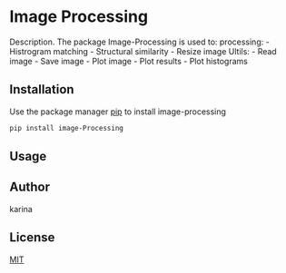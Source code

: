 # Image Processing

Description. 
The package Image-Processing is used to:
		processing:
					- Histrogram matching
					- Structural similarity
					- Resize image
		Ultils:
					- Read image
					- Save image
					- Plot image
					- Plot results
					- Plot histograms

## Installation

Use the package manager [pip](https://pip.pypa.io/en/stable/) to install image-processing

```bash
pip install image-Processing
```

## Usage


## Author
karina

## License
[MIT](https://choosealicense.com/licenses/mit/)